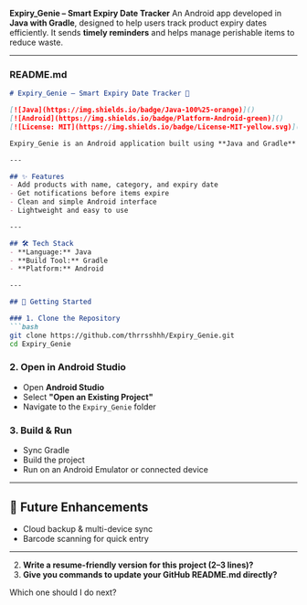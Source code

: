 **Expiry\_Genie – Smart Expiry Date Tracker**
An Android app developed in **Java with Gradle**, designed to help users track product expiry dates efficiently. It sends **timely reminders** and helps manage perishable items to reduce waste.

---

### **README.md**

````markdown
# Expiry_Genie – Smart Expiry Date Tracker 📅

[![Java](https://img.shields.io/badge/Java-100%25-orange)]()
[![Android](https://img.shields.io/badge/Platform-Android-green)]()
[![License: MIT](https://img.shields.io/badge/License-MIT-yellow.svg)]()

Expiry_Genie is an Android application built using **Java and Gradle** to help users manage product expiry dates efficiently. The app allows users to add items with their expiry dates, sends reminders before they expire, and helps minimize waste.

---

## ✨ Features
- Add products with name, category, and expiry date
- Get notifications before items expire
- Clean and simple Android interface
- Lightweight and easy to use

---

## 🛠 Tech Stack
- **Language:** Java
- **Build Tool:** Gradle
- **Platform:** Android

---

## 🚀 Getting Started

### 1. Clone the Repository
```bash
git clone https://github.com/thrrsshhh/Expiry_Genie.git
cd Expiry_Genie
````

### 2. Open in Android Studio

* Open **Android Studio**
* Select **"Open an Existing Project"**
* Navigate to the `Expiry_Genie` folder

### 3. Build & Run

* Sync Gradle
* Build the project
* Run on an Android Emulator or connected device

---

## 🌱 Future Enhancements

* Cloud backup & multi-device sync
* Barcode scanning for quick entry

---
2. **Write a resume-friendly version for this project (2–3 lines)?**  
3. **Give you commands to update your GitHub README.md directly?**

Which one should I do next?
```
